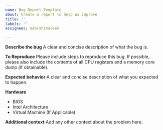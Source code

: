 ```yaml
---
name: Bug Report Template
about: Create a report to help us improve
title: ''
labels: ''
assignees: mebrahimaleem

---
```


**Describe the bug**
A clear and concise description of what the bug is.

**To Reproduce**
Please include steps to reproduce this bug. If possible, please also include the contents of all CPU registers and a memory core dump (if obtainable).

**Expected behavior**
A clear and concise description of what you expected to happen.

**Hardware**
 - BIOS
 - Intel Architecture
 - Virtual Machine (If Applicable)

**Additional context**
Add any other context about the problem here.
